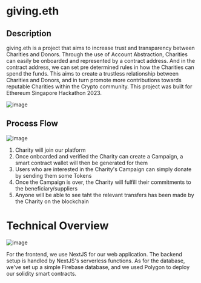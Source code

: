# giving.eth
## Description
giving.eth is a project that aims to increase trust and transparency between Charities and Donors. Through the use of Account Abstraction, Charities can easily be onboarded and represented by a contract address. And in the contract address, we can set pre determined rules in how the Charities can spend the funds. This aims to create a trustless relationship between Charities and Donors, and in turn promote more contributions towards reputable Charities within the Crypto community. This project was built for Ethereum Singapore Hackathon 2023. 
<p align='center'>

  ![image](https://github.com/crustyapples/giving.eth/assets/24990448/1dc66cb0-48f3-49f3-bb5d-5ad4bddde214)

</p>

## Process Flow
<p align='center'>

  ![image](https://github.com/crustyapples/giving.eth/assets/24990448/641007a6-90fa-43e0-98a9-f6715eb25e1b)

</p>

1. Charity will join our platform
2. Once onboarded and verified the Charity can create a Campaign, a smart contract wallet will then be generated for them
3. Users who are interested in the Charity's Campaign can simply donate by sending them some Tokens
4. Once the Campaign is over, the Charity will fulfill their commitments to the beneficiary/suppliers
5. Anyone will be able to see taht the relevant transfers has been made by the Charity on the blockchain

# Technical Overview
<p align='center'>

  ![image](https://github.com/crustyapples/giving.eth/assets/24990448/483ac3f8-d0ae-47e1-973d-3b86b7b4eaba)

</p>

For the frontend, we use NextJS for our web application. The backend setup is handled by NextJS's serverless functions. As for the database, we've set up a simple Firebase database, and we used Polygon to deploy our solidity smart contracts.
